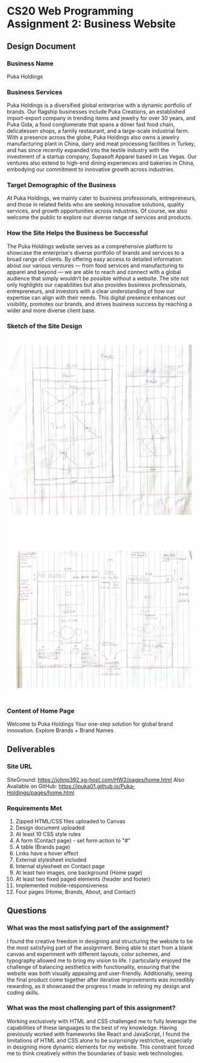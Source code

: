 # CS20 Web Programming Assignment 2: Business Website

## Design Document

### Business Name
Puka Holdings

### Business Services
Puka Holdings is a diversified global enterprise with a dynamic portfolio of
brands. Our flagship businesses include Puka Creations, an established
import-export company in trending items and jewelry for over 30 years, and Puka
Gida, a food conglomerate that spans a döner fast food chain, delicatessen
shops, a family restaurant, and a large-scale industrial farm. With a presence
across the globe, Puka Holdings also owns a jewelry manufacturing plant in
China, dairy and meat processing facilities in Turkey, and has since recently
expanded into the textile industry with the investment of a startup company,
Supasoft Apparel based in Las Vegas. Our ventures also extend to high-end
dining experiences and bakeries in China, embodying our commitment to
innovative growth across industries.

### Target Demographic of the Business
At Puka Holdings, we mainly cater to business professionals, entrepreneurs, and
those in related fields who are seeking innovative solutions, quality services,
and growth opportunities across industries. Of course, we also welcome the
public to explore our diverse range of services and products.

### How the Site Helps the Business be Successful
The Puka Holdings website serves as a comprehensive platform to showcase the
enterprise's diverse portfolio of brands and services to a broad range of
clients. By offering easy access to detailed information about our various
ventures — from food services and manufacturing to apparel and beyond — we are
able to reach and connect with a global audience that simply wouldn’t be
possible without a website. The site not only highlights our capabilities but
also provides business professionals, entrepreneurs, and investors with a clear
understanding of how our expertise can align with their needs. This digital
presence enhances our visibility, promotes our brands, and drives business
success by reaching a wider and more diverse client base.

### Sketch of the Site Design
![Site Design 1](/assets/design1.png)
![Site Design 2](/assets/design2.png)

### Content of Home Page
Welcome to Puka Holdings
Your one-step solution for global brand innovation.
Explore Brands + Brand Names

## Deliverables
### Site URL
SiteGround: https://johnp392.sg-host.com/HW2/pages/home.html
Also Available on GitHub: https://jpuka01.github.io/Puka-Holdings/pages/home.html

### Requirements Met
1.  Zipped HTML/CSS files uploaded to Canvas
2.  Design document uploaded
3.  At least 10 CSS style rules
4.  A form (Contact page) - set form action to "#"
5.  A table (Brands page)
6.  Links have a hover effect
7.  External stylesheet included
8.  Internal stylesheet on Contact page
9.  At least two images, one background (Home page)
10. At least two fixed paged elements (header and footer)
11. Implemented mobile-responsiveness
12. Four pages (Home, Brands, About, and Contact)

## Questions
### What was the most satisfying part of the assignment?
I found the creative freedom in designing and structuring the website to be the most satisfying part of the assignment. Being able to start from a blank canvas and experiment with different layouts, color schemes, and typography allowed me to bring my vision to life. I particularly enjoyed the challenge of balancing aesthetics with functionality, ensuring that the website was both visually appealing and user-friendly. Additionally, seeing the final product come together after iterative improvements was incredibly rewarding, as it showcased the progress I made in refining my design and coding skills.

### What was the most challenging part of this assignment?
Working exclusively with HTML and CSS challenged me to fully leverage the capabilities of these languages to the best of my knowledge. Having previously worked with frameworks like React and JavaScript, I found the limitations of HTML and CSS alone to be surprisingly restrictive, especially in designing more dynamic elements for my website. This constraint forced me to think creatively within the boundaries of basic web technologies.
